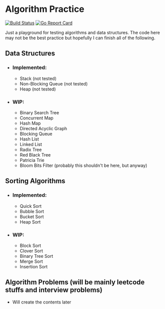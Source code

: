 # Algorithm Practice
[![Build Status](https://dev.azure.com/yanpeili/yanpeili/_apis/build/status/azraeljack.algorithm-practice?branchName=master)](https://dev.azure.com/yanpeili/yanpeili/_build/latest?definitionId=1?branchName=master)
[![Go Report Card](https://goreportcard.com/badge/github.com/azraeljack/algorithm-practice)](https://goreportcard.com/report/github.com/azraeljack/algorithm-practice)

Just a playground for testing algorithms and data structures. The code here may not be the best practice but hopefully I can finish all of the following.

## Data Structures

- ### Implemented:
    
    - Stack (not tested)
    - Non-Blocking Queue (not tested)
    - Heap (not tested)

- ### WIP:

    - Binary Search Tree
    - Concurrent Map
    - Hash Map
    - Directed Acyclic Graph
    - Blocking Queue
    - Hash List
    - Linked List
    - Radix Tree
    - Red Black Tree
    - Patricia Trie
    - Bloom Bits Filter (probably this shouldn't be here, but anyway)

## Sorting Algorithms

- ### Implemented:
    
    - Quick Sort
    - Bubble Sort
    - Bucket Sort
    - Heap Sort
    
- ### WIP:

    - Block Sort
    - Clover Sort
    - Binary Tree Sort
    - Merge Sort
    - Insertion Sort

## Algorithm Problems (will be mainly leetcode stuffs and interview problems)

- Will create the contents later
